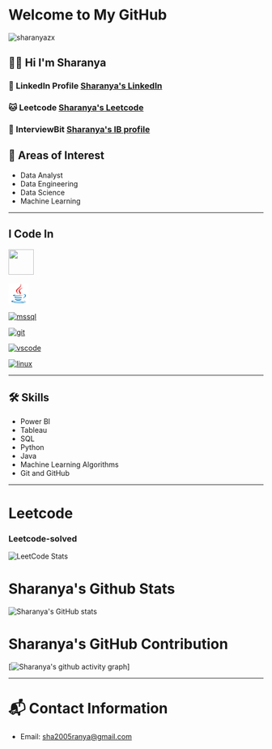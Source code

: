 # Welcome to My GitHub

<p align="left"> <img src="https://komarev.com/ghpvc/?username=sharanyazx&label=Profile%20views&color=0e75b6&style=flat" alt="sharanyazx" /> </p>


## 👩‍💻 Hi I'm Sharanya


### 🔗 LinkedIn Profile [Sharanya's LinkedIn](https://www.linkedin.com/in/sharanya-thirumoorthi)

### 🐱 Leetcode  [Sharanya's Leetcode](https://leetcode.com/u/Sharanya01/)

### 🧩 InterviewBit [Sharanya's IB profile](https://www.interviewbit.com/profile/sharanya_768/)

## 🌱 Areas of Interest
- Data Analyst
- Data Engineering
- Data Science
- Machine Learning
---
## I Code In

<img height="50" width="50" src="https://img.icons8.com/color/48/000000/python.png" /></a> <a href="https://www.java.com" target="_blank" rel="noreferrer">

<img src="https://raw.githubusercontent.com/devicons/devicon/master/icons/java/java-original.svg" alt="java" width="40" height="40"  /> </a> <a href="https://www.microsoft.com/en-us/sql-server" target="_blank" rel="noreferrer"> 

<img src="https://www.svgrepo.com/show/303229/microsoft-sql-server-logo.svg" alt="mssql" width="40" height="40"  /> </a> </p>


[![git](https://user-images.githubusercontent.com/80870870/226376967-f464b0a4-5906-4d91-bcab-4176898af55a.png)](https://github.com/surajbhan-3/Skills_logos)

[![vscode](https://user-images.githubusercontent.com/80870870/226378741-10a77626-378c-46c6-8dd4-e08617bcefcd.png)](https://github.com/surajbhan-3/Skills_logos)

[![linux](https://user-images.githubusercontent.com/80870870/226421962-46da77f8-2d0a-47bd-b58a-66f4a9ec0fd4.png)](https://github.com/surajbhan-3/Skills_logos)


---

## 🛠️ Skills
- Power BI
- Tableau
- SQL
- Python
- Java
- Machine Learning Algorithms
- Git and GitHub
----
# Leetcode
### Leetcode-solved
![LeetCode Stats](https://leetcard.jacoblin.cool/Sharanya01?theme=dark&font=Port%20Lligat%20Sans&ext=heatmap)

# Sharanya's Github Stats
![Sharanya's GitHub stats](https://github-readme-stats.vercel.app/api?username=Sharanyazx&show_icons=true&theme=radical)

# Sharanya's GitHub Contribution
[![Sharanya's github activity graph](https://github-readme-activity-graph.vercel.app/graph?username=Sharanyazx&bg_color=141414&color=9e4c98&line=317d4e&point=c478ba&area=true&hide_border=true)]



---

# 📬 Contact Information
- Email: sha2005ranya@gmail.com



